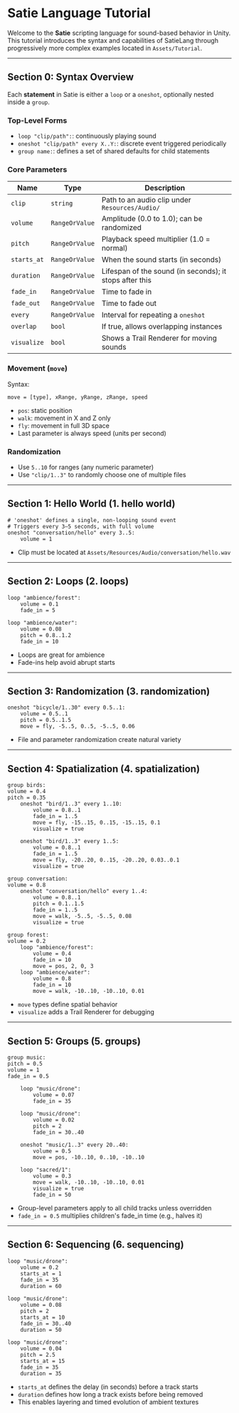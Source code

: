 # Satie Language Tutorial

Welcome to the **Satie** scripting language for sound-based behavior in Unity. This tutorial introduces the syntax and capabilities of SatieLang through progressively more complex examples located in `Assets/Tutorial`.

---

## Section 0: Syntax Overview

Each **statement** in Satie is either a `loop` or a `oneshot`, optionally nested inside a `group`.

### Top-Level Forms
- `loop "clip/path":`: continuously playing sound
- `oneshot "clip/path" every X..Y:`: discrete event triggered periodically
- `group name:`: defines a set of shared defaults for child statements

### Core Parameters
| Name        | Type               | Description                                                                 |
|-------------|--------------------|-----------------------------------------------------------------------------|
| `clip`      | `string`           | Path to an audio clip under `Resources/Audio/`                             |
| `volume`    | `RangeOrValue`     | Amplitude (0.0 to 1.0); can be randomized                                   |
| `pitch`     | `RangeOrValue`     | Playback speed multiplier (1.0 = normal)                                   |
| `starts_at` | `RangeOrValue`     | When the sound starts (in seconds)                                         |
| `duration`  | `RangeOrValue`     | Lifespan of the sound (in seconds); it stops after this                    |
| `fade_in`   | `RangeOrValue`     | Time to fade in                                                            |
| `fade_out`  | `RangeOrValue`     | Time to fade out                                                           |
| `every`     | `RangeOrValue`     | Interval for repeating a `oneshot`                                         |
| `overlap`   | `bool`             | If true, allows overlapping instances                                      |
| `visualize` | `bool`             | Shows a Trail Renderer for moving sounds                                   |

### Movement (`move`)
Syntax:
```
move = [type], xRange, yRange, zRange, speed
```
- `pos`: static position
- `walk`: movement in X and Z only
- `fly`: movement in full 3D space
- Last parameter is always speed (units per second)

### Randomization
- Use `5..10` for ranges (any numeric parameter)
- Use `"clip/1..3"` to randomly choose one of multiple files

---

## Section 1: Hello World (1. hello world)
```satie
# 'oneshot' defines a single, non-looping sound event
# Triggers every 3–5 seconds, with full volume
oneshot "conversation/hello" every 3..5:
    volume = 1
```
- Clip must be located at `Assets/Resources/Audio/conversation/hello.wav`

---

## Section 2: Loops (2. loops)
```satie
loop "ambience/forest":
    volume = 0.1
    fade_in = 5

loop "ambience/water":
    volume = 0.08
    pitch = 0.8..1.2
    fade_in = 10
```
- Loops are great for ambience
- Fade-ins help avoid abrupt starts

---

## Section 3: Randomization (3. randomization)
```satie
oneshot "bicycle/1..30" every 0.5..1:
    volume = 0.5..1
    pitch = 0.5..1.5
    move = fly, -5..5, 0..5, -5..5, 0.06
```
- File and parameter randomization create natural variety

---

## Section 4: Spatialization (4. spatialization)
```satie
group birds:
volume = 0.4
pitch = 0.35
    oneshot "bird/1..3" every 1..10:
        volume = 0.8..1
        fade_in = 1..5
        move = fly, -15..15, 0..15, -15..15, 0.1
        visualize = true

    oneshot "bird/1..3" every 1..5:
        volume = 0.8..1
        fade_in = 1..5
        move = fly, -20..20, 0..15, -20..20, 0.03..0.1
        visualize = true

group conversation:
volume = 0.8
    oneshot "conversation/hello" every 1..4:
        volume = 0.8..1
        pitch = 0.1..1.5
        fade_in = 1..5
        move = walk, -5..5, -5..5, 0.08
        visualize = true

group forest:
volume = 0.2
    loop "ambience/forest":
        volume = 0.4
        fade_in = 10
        move = pos, 2, 0, 3
    loop "ambience/water":
        volume = 0.8
        fade_in = 10
        move = walk, -10..10, -10..10, 0.01
```
- `move` types define spatial behavior
- `visualize` adds a Trail Renderer for debugging

---

## Section 5: Groups (5. groups)
```satie
group music:
pitch = 0.5
volume = 1
fade_in = 0.5

    loop "music/drone":
        volume = 0.07
        fade_in = 35

    loop "music/drone":
        volume = 0.02
        pitch = 2
        fade_in = 30..40

    oneshot "music/1..3" every 20..40:
        volume = 0.5
        move = pos, -10..10, 0..10, -10..10

    loop "sacred/1":
        volume = 0.3
        move = walk, -10..10, -10..10, 0.01
        visualize = true
        fade_in = 50
```
- Group-level parameters apply to all child tracks unless overridden
- `fade_in = 0.5` multiplies children's fade_in time (e.g., halves it)

---

## Section 6: Sequencing (6. sequencing)
```satie
loop "music/drone":
    volume = 0.2
    starts_at = 1
    fade_in = 35
    duration = 60

loop "music/drone":
    volume = 0.08
    pitch = 2
    starts_at = 10
    fade_in = 30..40
    duration = 50

loop "music/drone":
    volume = 0.04
    pitch = 2.5
    starts_at = 15
    fade_in = 35
    duration = 35
```
- `starts_at` defines the delay (in seconds) before a track starts
- `duration` defines how long a track exists before being removed
- This enables layering and timed evolution of ambient textures
